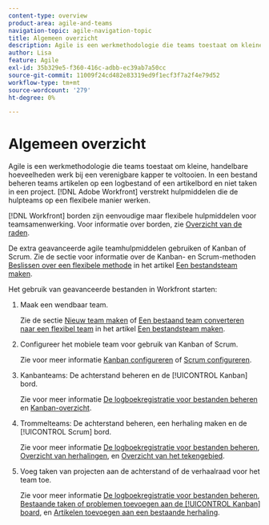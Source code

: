 ```yaml
---
content-type: overview
product-area: agile-and-teams
navigation-topic: agile-navigation-topic
title: Algemeen overzicht
description: Agile is een werkmethodologie die teams toestaat om kleine, handelbare hoeveelheden werk bij een verenigbare kapper te voltooien. In een bestand beheren teams artikelen op een logbestand of een artikelbord en niet taken in een project. [!DNL Adobe Workfront] verstrekt hulpmiddelen die de hulpteams op een flexibele manier werken.
author: Lisa
feature: Agile
exl-id: 35b329e5-f360-416c-adbb-ec39ab7a50cc
source-git-commit: 11009f24cd482e83319ed9f1ecf3f7a2f4e79d52
workflow-type: tm+mt
source-wordcount: '279'
ht-degree: 0%

---
```


# Algemeen overzicht

Agile is een werkmethodologie die teams toestaat om kleine, handelbare hoeveelheden werk bij een verenigbare kapper te voltooien. In een bestand beheren teams artikelen op een logbestand of een artikelbord en niet taken in een project. [!DNL Adobe Workfront] verstrekt hulpmiddelen die de hulpteams op een flexibele manier werken.

[!DNL Workfront] borden zijn eenvoudige maar flexibele hulpmiddelen voor teamsamenwerking. Voor informatie over borden, zie [Overzicht van de raden](../agile/boards-overview.md).

De extra geavanceerde agile teamhulpmiddelen gebruiken of Kanban of Scrum. Zie de sectie voor informatie over de Kanban- en Scrum-methoden [Beslissen over een flexibele methode](../agile/get-started-with-agile-in-workfront/create-an-agile-team.md#deciding) in het artikel [Een bestandsteam maken](../agile/get-started-with-agile-in-workfront/create-an-agile-team.md).

Het gebruik van geavanceerde bestanden in Workfront starten:

1. Maak een wendbaar team.

   Zie de sectie [Nieuw team maken](../agile/get-started-with-agile-in-workfront/create-an-agile-team.md#creating-an-agile-team-from-scratch) of [Een bestaand team converteren naar een flexibel team](../agile/get-started-with-agile-in-workfront/create-an-agile-team.md#converting-an-existing-team-into-an-agaile-team) in het artikel [Een bestandsteam maken](../agile/get-started-with-agile-in-workfront/create-an-agile-team.md).

1. Configureer het mobiele team voor gebruik van Kanban of Scrum.

   Zie voor meer informatie [Kanban configureren](../agile/get-started-with-agile-in-workfront/configure-kanban.md) of [Scrum configureren](../agile/get-started-with-agile-in-workfront/configure-scrum.md).

1. Kanbanteams: De achterstand beheren en de [!UICONTROL Kanban] bord.

   Zie voor meer informatie [De logboekregistratie voor bestanden beheren](../agile/work-in-an-agile-environment/manage-the-agile-backlog.md) en [Kanban-overzicht](../agile/use-kanban-in-an-agile-team/kanban-overview.md).

1. Trommelteams: De achterstand beheren, een herhaling maken en de [!UICONTROL Scrum] bord.

   Zie voor meer informatie [De logboekregistratie voor bestanden beheren](../agile/work-in-an-agile-environment/manage-the-agile-backlog.md), [Overzicht van herhalingen](../agile/use-scrum-in-an-agile-team/iterations/iterations-overview.md), en [Overzicht van het tekengebied](../agile/use-scrum-in-an-agile-team/scrum-board/scrum-board-overview.md).

1. Voeg taken van projecten aan de achterstand of de verhaalraad voor het team toe.

   Zie voor meer informatie [De logboekregistratie voor bestanden beheren](../agile/work-in-an-agile-environment/manage-the-agile-backlog.md), [Bestaande taken of problemen toevoegen aan de [!UICONTROL Kanban] board](../agile/use-kanban-in-an-agile-team/add-existing-tasks-or-issues-to-the-kanban-board.md), en [Artikelen toevoegen aan een bestaande herhaling](../agile/use-scrum-in-an-agile-team/iterations/add-stories-to-existing-iteration.md).
